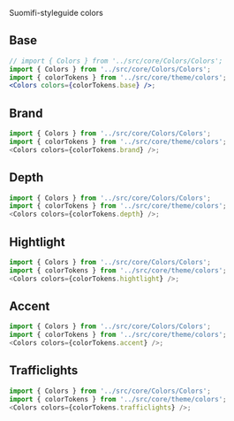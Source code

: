 Suomifi-styleguide colors

## Base

```jsx noeditor
// import { Colors } from '../src/core/Colors/Colors';
import { Colors } from '../src/core/Colors/Colors';
import { colorTokens } from '../src/core/theme/colors';
<Colors colors={colorTokens.base} />;
```

## Brand

```js noeditor
import { Colors } from '../src/core/Colors/Colors';
import { colorTokens } from '../src/core/theme/colors';
<Colors colors={colorTokens.brand} />;
```

## Depth

```js noeditor
import { Colors } from '../src/core/Colors/Colors';
import { colorTokens } from '../src/core/theme/colors';
<Colors colors={colorTokens.depth} />;
```

## Hightlight

```js noeditor
import { Colors } from '../src/core/Colors/Colors';
import { colorTokens } from '../src/core/theme/colors';
<Colors colors={colorTokens.hightlight} />;
```

## Accent

```js noeditor
import { Colors } from '../src/core/Colors/Colors';
import { colorTokens } from '../src/core/theme/colors';
<Colors colors={colorTokens.accent} />;
```

## Trafficlights

```js noeditor
import { Colors } from '../src/core/Colors/Colors';
import { colorTokens } from '../src/core/theme/colors';
<Colors colors={colorTokens.trafficlights} />;
```
